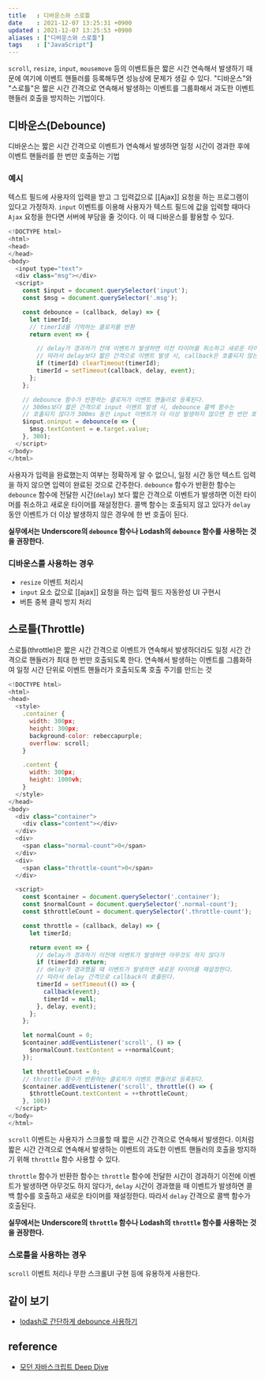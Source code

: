 ```yaml
---
title   : 디바운스와 스로틀
date    : 2021-12-07 13:25:31 +0900
updated : 2021-12-07 13:25:53 +0900
aliases : ["디바운스와 스로틀"]
tags    : ["JavaScript"]
---
```


`scroll`, `resize`, `input`, `mousemove` 등의 이벤트들은 짧은 시간 연속해서 발생하기 때문에 여기에 이벤트 핸들러를 등록해두면 성능상에 문제가 생길 수 있다. "디바운스"와 "스로틀"은 짧은 시간 간격으로 연속해서 발생하는 이벤트를 그룹화해서 과도한 이벤트 핸들러 호출을 방지하는 기법이다.  

## 디바운스(Debounce)
디바운스는 짧은 시간 간격으로 이벤트가 연속해서 발생하면 일정 시간이 경과한 후에 이벤트 핸들러를 한 번만 호출하는 기법  

### 예시
텍스트 필드에 사용자의 입력을 받고 그 입력값으로 [[Ajax]] 요청을 하는 프로그램이 있다고 가정하자. `input` 이벤트를 이용해 사용자가 텍스트 필드에 값을 입력할 때마다 `Ajax` 요청을 한다면 서버에 부담을 줄 것이다. 이 때 디바운스를 활용할 수 있다.  

```javascript
<!DOCTYPE html>
<html>
<head>
</head>
<body>
  <input type="text">
  <div class="msg"></div>
  <script>
    const $input = document.querySelector('input');
    const $msg = document.querySelector('.msg');

    const debounce = (callback, delay) => {
      let timerId;
      // timerId를 기억하는 클로저를 반환 
      return event => {

        // delay가 경과하기 전에 이벤트가 발생하면 이전 타이머를 취소하고 새로운 타이머 재설정
        // 따라서 delay보다 짧은 간격으로 이벤트 발생 시, callback은 호출되지 않는다. 
        if (timerId) clearTimeout(timerId); 
        timerId = setTimeout(callback, delay, event);
      };
    };

    // debounce 함수가 반환하는 클로저가 이벤트 핸들러로 등록된다. 
    // 300ms보다 짧은 간격으로 input 이벤트 발생 시, debounce 콜백 함수는 
    // 호출되지 않다가 300ms 동안 input 이벤트가 더 이상 발생하지 않으면 한 번만 호출된다. 
    $input.oninput = debounce(e => {
      $msg.textContent = e.target.value;
    }, 300);
  </script>
</body>
</html>
```

사용자가 입력을 완료했는지 여부는 정확하게 알 수 없으니, 일정 시간 동안 텍스트 입력을 하지 않으면 입력이 완료된 것으로 간주한다. `debounce` 함수가 반환한 함수는 `debounce` 함수에 전달한 시간(`delay`) 보다 짧은 간격으로 이벤트가 발생하면 이전 타이머를 취소하고 새로운 타이머를 재설정한다. 콜백 함수는 호출되지 않고 있다가 `delay` 동안 이벤트가 더 이상 발생하지 않은 경우에 한 번 호출이 된다.  

**실무에서는 Underscore의 `debounce` 함수나 Lodash의 `debounce` 함수를 사용하는 것을 권장한다.** 

### 디바운스를 사용하는 경우
- `resize` 이벤트 처리시
- `input` 요소 값으로 [[ajax]] 요청을 하는 입력 필드 자동완성 UI 구현시 
- 버튼 중복 클릭 방지 처리 

## 스로틀(Throttle)
스로틀(throttle)은 짧은 시간 간격으로 이벤트가 연속해서 발생하더라도 일정 시간 간격으로 핸들러가 최대 한 번만 호출되도록 한다. 연속해서 발생하는 이벤트를 그룹화하여 일정 시간 단위로 이벤트 핸들러가 호출되도록 호출 주기를 만드는 것 

```javascript
<!DOCTYPE html>
<html>
<head>
  <style>
    .container {
      width: 300px;
      height: 300px;
      background-color: rebeccapurple;
      overflow: scroll;
    }

    .content {
      width: 300px;
      height: 1000vh;
    }
  </style>
</head>
<body>
  <div class="container">
    <div class="content"></div>
  </div>
  <div>
    <span class="normal-count">0</span>
  </div>
  <div>
    <span class="throttle-count">0</span>
  </div>

  <script>
    const $container = document.querySelector('.container');
    const $normalCount = document.querySelector('.normal-count');
    const $throttleCount = document.querySelector('.throttle-count');

    const throttle = (callback, delay) => {
      let timerId;

      return event => {
        // delay가 경과하기 이전에 이벤트가 발생하면 아무것도 하지 않다가
        if (timerId) return;
        // delay가 경과했을 때 이벤트가 발생하면 새로운 타이머를 재설정한다. 
        // 따라서 delay 간격으로 callback이 호출된다.
        timerId = setTimeout(() => {
          callback(event);
          timerId = null;
        }, delay, event);
      };
    };

    let normalCount = 0;
    $container.addEventListener('scroll', () => {
      $normalCount.textContent = ++normalCount;
    });

    let throttleCount = 0;
    // throttle 함수가 반환하는 클로저가 이벤트 핸들러로 등록된다.
    $container.addEventListener('scroll', throttle(() => {
      $throttleCount.textContent = ++throttleCount;
    }, 100))
  </script>
</body>
</html>
```
`scroll` 이벤트는 사용자가 스크롤할 때 짧은 시간 간격으로 연속해서 발생한다. 이처럼 짧은 시간 간격으로 연속해서 발생하는 이벤트의 과도한 이벤트 핸들러의 호출을 방지하기 위해 `throttle` 함수 사용할 수 있다.  

`throttle` 함수가 반환한 함수는 `throttle` 함수에 전달한 시간이 경과하기 이전에 이벤트가 발생하면 아무것도 하지 않다가, `delay` 시간이 경과했을 때 이벤트가 발생하면 콜백 함수를 호출하고 새로운 타이머를 재설정한다. 따라서 `delay` 간격으로 콜백 함수가 호출된다.

**실무에서는 Underscore의 `throttle` 함수나 Lodash의 `throttle` 함수를 사용하는 것을 권장한다.**

### 스로틀을 사용하는 경우
`scroll` 이벤트 처리나 무한 스크롤UI 구현 등에 유용하게 사용한다.

## 같이 보기 
- [lodash로 간단하게 debounce 사용하기](https://www.mrlatte.net/code/2020/12/15/lodash-debounce.html)

## reference
- [모던 자바스크립트 Deep Dive](http://www.kyobobook.co.kr/product/detailViewKor.laf?ejkGb=KOR&mallGb=KOR&barcode=9791158392239&orderClick=LEa&Kc=)